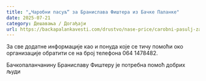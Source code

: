 ```yaml
---
title: "„Чаробни пасуљ“ за Бранислава Фиштера из Бачке Паланке"
date: 2025-07-21
category: Дешавања / Догађаји
url: https://backapalankavesti.com/drustvo/nase-price/carobni-pasulj-za-branislava-fistera-iz-backe-palanke/
---
```


За све додатне информације као и понуда које се тичу помоћи око организације обратити се на број телефона 064 1478482.

Бачкопаланчанину Браниславу Фиштеру је потребна помоћ добрих људи
